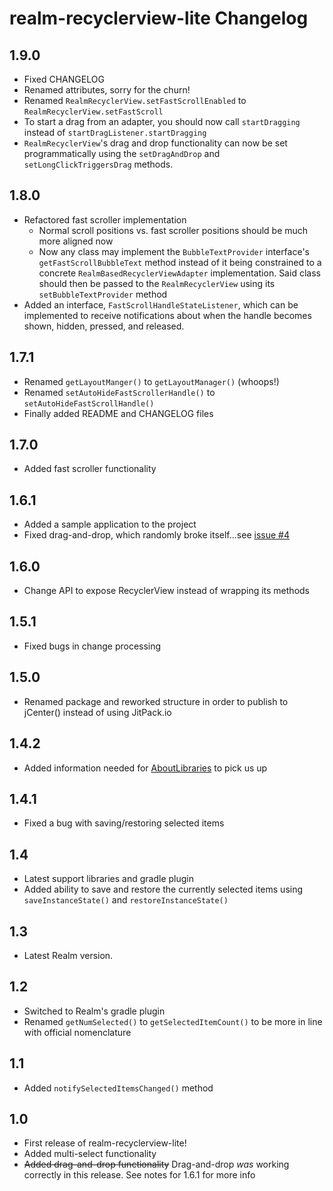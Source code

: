 # realm-recyclerview-lite Changelog

## 1.9.0
* Fixed CHANGELOG
* Renamed attributes, sorry for the churn!
* Renamed `RealmRecyclerView.setFastScrollEnabled` to `RealmRecyclerView.setFastScroll`
* To start a drag from an adapter, you should now call `startDragging` instead of `startDragListener.startDragging`
* `RealmRecyclerView`'s drag and drop functionality can now be set programmatically using the `setDragAndDrop` and `setLongClickTriggersDrag` methods.

## 1.8.0
* Refactored fast scroller implementation
    * Normal scroll positions vs. fast scroller positions should be much more aligned now
    * Now any class may implement the `BubbleTextProvider` interface's `getFastScrollBubbleText` method instead of it being constrained to a concrete `RealmBasedRecyclerViewAdapter` implementation. Said class should then be passed to the `RealmRecyclerView` using its `setBubbleTextProvider` method
* Added an interface, `FastScrollHandleStateListener`, which can be implemented to receive notifications about when the handle becomes shown, hidden, pressed, and released.

## 1.7.1
* Renamed `getLayoutManger()` to `getLayoutManager()` (whoops!)
* Renamed `setAutoHideFastScrollerHandle()` to `setAutoHideFastScrollHandle()`
* Finally added README and CHANGELOG files

## 1.7.0
* Added fast scroller functionality

## 1.6.1
* Added a sample application to the project
* Fixed drag-and-drop, which randomly broke itself...see [issue \#4](https://github.com/bkromhout/realm-recyclerview-lite/issues/4)

## 1.6.0
* Change API to expose RecyclerView instead of wrapping its methods

## 1.5.1
* Fixed bugs in change processing

## 1.5.0
* Renamed package and reworked structure in order to publish to jCenter() instead of using JitPack.io

## 1.4.2
* Added information needed for [AboutLibraries](https://github.com/mikepenz/AboutLibraries) to pick us up

## 1.4.1
* Fixed a bug with saving/restoring selected items

## 1.4
* Latest support libraries and gradle plugin
* Added ability to save and restore the currently selected items using `saveInstanceState()` and `restoreInstanceState()`

## 1.3
* Latest Realm version.

## 1.2
* Switched to Realm's gradle plugin
* Renamed `getNumSelected()` to `getSelectedItemCount()` to be more in line with official nomenclature

## 1.1
* Added `notifySelectedItemsChanged()` method

## 1.0
* First release of realm-recyclerview-lite!
* Added multi-select functionality
* ~~Added drag-and-drop functionality~~ Drag-and-drop *was* working correctly in this release. See notes for 1.6.1 for more info
